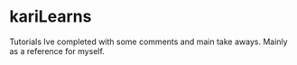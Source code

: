 # kariLearns
Tutorials Ive completed with some comments and main take aways. Mainly as a reference for myself.
